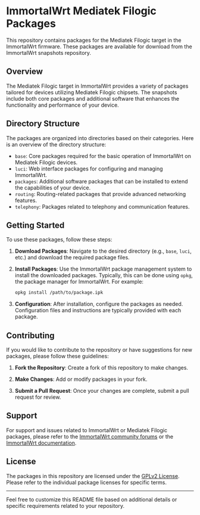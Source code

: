 # ImmortalWrt Mediatek Filogic Packages

This repository contains packages for the Mediatek Filogic target in the ImmortalWrt firmware. These packages are available for download from the ImmortalWrt snapshots repository.

## Overview

The Mediatek Filogic target in ImmortalWrt provides a variety of packages tailored for devices utilizing Mediatek Filogic chipsets. The snapshots include both core packages and additional software that enhances the functionality and performance of your device.

## Directory Structure

The packages are organized into directories based on their categories. Here is an overview of the directory structure:

- `base`: Core packages required for the basic operation of ImmortalWrt on Mediatek Filogic devices.
- `luci`: Web interface packages for configuring and managing ImmortalWrt.
- `packages`: Additional software packages that can be installed to extend the capabilities of your device.
- `routing`: Routing-related packages that provide advanced networking features.
- `telephony`: Packages related to telephony and communication features.

## Getting Started

To use these packages, follow these steps:

1. **Download Packages**: Navigate to the desired directory (e.g., `base`, `luci`, etc.) and download the required package files.

2. **Install Packages**: Use the ImmortalWrt package management system to install the downloaded packages. Typically, this can be done using `opkg`, the package manager for ImmortalWrt. For example:
   ```sh
   opkg install /path/to/package.ipk
   ```

3. **Configuration**: After installation, configure the packages as needed. Configuration files and instructions are typically provided with each package.

## Contributing

If you would like to contribute to the repository or have suggestions for new packages, please follow these guidelines:

1. **Fork the Repository**: Create a fork of this repository to make changes.

2. **Make Changes**: Add or modify packages in your fork.

3. **Submit a Pull Request**: Once your changes are complete, submit a pull request for review.

## Support

For support and issues related to ImmortalWrt or Mediatek Filogic packages, please refer to the [ImmortalWrt community forums](https://forum.immortalwrt.org/) or the [ImmortalWrt documentation](https://immortalwrt.org/docs/).

## License

The packages in this repository are licensed under the [GPLv2 License](https://www.gnu.org/licenses/old-licenses/gpl-2.0.html). Please refer to the individual package licenses for specific terms.

---

Feel free to customize this README file based on additional details or specific requirements related to your repository.
